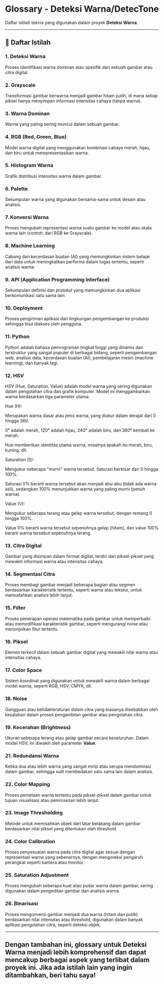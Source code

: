 # Glossary - Deteksi Warna/DetecTone

Daftar istilah teknis yang digunakan dalam proyek **Deteksi Warna**.

---

## 🧩 Daftar Istilah

### 1. Deteksi Warna
Proses identifikasi warna dominan atau spesifik dari sebuah gambar atau citra digital.

### 2. Grayscale
Transformasi gambar berwarna menjadi gambar hitam putih, di mana setiap piksel hanya menyimpan informasi intensitas cahaya (tanpa warna).

### 3. Warna Dominan
Warna yang paling sering muncul dalam sebuah gambar.

### 4. RGB (Red, Green, Blue)
Model warna digital yang menggunakan kombinasi cahaya merah, hijau, dan biru untuk merepresentasikan warna.

### 5. Histogram Warna
Grafik distribusi intensitas warna dalam gambar.

### 6. Palette
Sekumpulan warna yang digunakan bersama-sama untuk desain atau analisis.

### 7. Konversi Warna
Proses mengubah representasi warna suatu gambar ke model atau skala warna lain (contoh: dari RGB ke Grayscale).

### 8. Machine Learning
Cabang dari kecerdasan buatan (AI) yang memungkinkan sistem belajar dari data untuk meningkatkan performa dalam tugas tertentu, seperti analisis warna.

### 9. API (Application Programming Interface)
Sekumpulan definisi dan protokol yang memungkinkan dua aplikasi berkomunikasi satu sama lain.

### 10. Deployment
Proses pengiriman aplikasi dari lingkungan pengembangan ke produksi sehingga bisa diakses oleh pengguna.

### 11. Python 
Python adalah bahasa pemrograman tingkat tinggi yang dinamis dan terstruktur yang sangat populer di berbagai bidang, seperti pengembangan web, analisis data, kecerdasan buatan (AI), pembelajaran mesin (machine learning), dan banyak lagi.

### 12. HSV
HSV (Hue, Saturation, Value) adalah model warna yang sering digunakan dalam pengolahan citra dan grafik komputer. Model ini menggambarkan warna berdasarkan tiga parameter utama:

Hue (H):

Merupakan warna dasar atau jenis warna, yang diukur dalam derajat dari 0 hingga 360.

0° adalah merah, 120° adalah hijau, 240° adalah biru, dan 360° kembali ke merah.

Hue memberikan identitas utama warna, misalnya apakah itu merah, biru, kuning, dll.

Saturation (S):

Mengukur seberapa "murni" warna tersebut. Saturasi berkisar dari 0 hingga 100%.

Saturasi 0% berarti warna tersebut akan menjadi abu-abu (tidak ada warna asli), sedangkan 100% menunjukkan warna yang paling murni (penuh warna).

Value (V):

Mengukur seberapa terang atau gelap warna tersebut, dengan rentang 0 hingga 100%.

Value 0% berarti warna tersebut sepenuhnya gelap (hitam), dan value 100% berarti warna tersebut sepenuhnya terang.

### 13. Citra Digital
Gambar yang disimpan dalam format digital, terdiri dari piksel-piksel yang mewakili informasi warna atau intensitas cahaya.

### 14. Segmentasi Citra
Proses membagi gambar menjadi beberapa bagian atau segmen berdasarkan karakteristik tertentu, seperti warna atau tekstur, untuk memudahkan analisis lebih lanjut.

### 15. Filter
Proses penerapan operasi matematika pada gambar untuk memperbaiki atau memodifikasi karakteristik gambar, seperti mengurangi noise atau menonjolkan fitur tertentu.

### 16. Piksel
Elemen terkecil dalam sebuah gambar digital yang mewakili nilai warna atau intensitas cahaya.

### 17. Color Space
Sistem koordinat yang digunakan untuk mewakili warna dalam berbagai model warna, seperti RGB, HSV, CMYK, dll.

### 18. Noise
Gangguan atau ketidakteraturan dalam citra yang biasanya disebabkan oleh kesalahan dalam proses pengambilan gambar atau pengolahan citra.

### 19. Kecerahan (Brightness)
Ukuran seberapa terang atau gelap gambar secara keseluruhan. Dalam model HSV, ini diwakili oleh parameter **Value**.

### 21. Redundansi Warna
Ketika dua atau lebih warna yang sangat mirip atau serupa mendominasi dalam gambar, sehingga sulit membedakan satu sama lain dalam analisis.

### 22. Color Mapping
Proses pemetaan warna tertentu pada piksel-piksel dalam gambar untuk tujuan visualisasi atau pemrosesan lebih lanjut.

### 23. Image Thresholding
Metode untuk memisahkan objek dari latar belakang dalam gambar berdasarkan nilai piksel yang ditentukan oleh threshold.

### 24. Color Calibration
Proses penyesuaian warna pada citra digital agar sesuai dengan representasi warna yang sebenarnya, dengan mengoreksi pengaruh perangkat seperti kamera atau monitor.

### 25. Saturation Adjustment
Proses mengubah seberapa kuat atau pudar warna dalam gambar, sering digunakan dalam pengeditan gambar dan analisis warna.

### 26. Binarisasi
Proses mengonversi gambar menjadi dua warna (hitam dan putih) berdasarkan nilai intensitas atau threshold, digunakan dalam banyak aplikasi pengolahan citra, seperti deteksi objek.

---

Dengan tambahan ini, glossary untuk **Deteksi Warna** menjadi lebih komprehensif dan dapat mencakup berbagai aspek yang terlibat dalam proyek ini. Jika ada istilah lain yang ingin ditambahkan, beri tahu saya!
---


